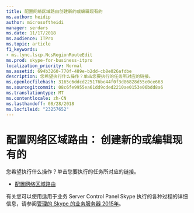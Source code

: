 ```yaml
---
title: 配置网络区域路由创建新的或编辑现有的
ms.author: heidip
author: microsoftheidi
manager: serdars
ms.date: 11/17/2018
ms.audience: ITPro
ms.topic: article
f1_keywords:
- ms.lync.lscp.NcsRegionRouteEdit
ms.prod: skype-for-business-itpro
localization_priority: Normal
ms.assetid: 694b3260-770f-489e-b2dd-cb8e026afdbe
description: 您希望执行什么操作？单击您要执行的任务所对应的链接。
ms.openlocfilehash: 3165c6ddcd225176be44f0f3d86828d55e0ce663
ms.sourcegitcommit: 08c6fe9955ea61dd9cded2210ae0153e06bdd8a6
ms.translationtype: MT
ms.contentlocale: zh-CN
ms.lasthandoff: 08/28/2018
ms.locfileid: "23257652"
---
```

# <a name="configure-a-network-region-route-create-new-or-edit-existing"></a>配置网络区域路由： 创建新的或编辑现有的

您希望执行什么操作？单击您要执行的任务所对应的链接。

- [配置网络区域路由](https://technet.microsoft.com/library/76993daa-76c2-4cec-8363-de8aebef0145.aspx)

有关您可以使用适用于业务 Server Control Panel Skype 执行的各种过程的详细信息，请参阅[管理的 Skype 的业务服务器 2015年](../../manage/manage.md)。

